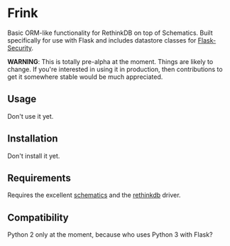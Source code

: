 # Frink

Basic ORM-like functionality for RethinkDB on top of Schematics. Built specifically for use with Flask and includes datastore classes for [Flask-Security](https://github.com/mattupstate/flask-security).

**WARNING**: This is totally pre-alpha at the moment. Things are likely to change. If you're interested in using it in production, then contributions to get it somewhere stable would be much appreciated.

## Usage

Don't use it yet.

## Installation

Don't install it yet.

## Requirements

Requires the excellent [schematics](https://github.com/schematics/schematics) and the [rethinkdb](https://pypi.python.org/pypi/rethinkdb/) driver.

## Compatibility

Python 2 only at the moment, because who uses Python 3 with Flask?

